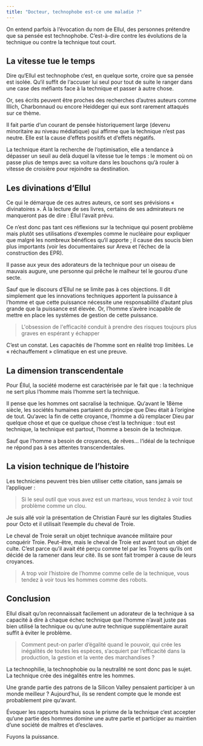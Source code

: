 ```yaml
---
title: "Docteur, technophobe est-ce une maladie ?"
---
```


On entend parfois à l‘évocation du nom de Ellul, des personnes prétendre que sa pensée est technophobe. C’est-à-dire contre les évolutions de la technique ou contre la technique tout court.

## La vitesse tue le temps

Dire qu‘Ellul est technophobe c‘est, en quelque sorte, croire que sa pensée est isolée. Qu‘il suffit de l‘accuser lui seul pour tout de suite le ranger dans une case des méfiants face à la technique et passer à autre chose.

Or, ses écrits peuvent être proches des recherches d’autres auteurs comme Illich, Charbonnaud ou encore Heiddeger qui eux sont rarement attaqués sur ce thème.

Il fait partie d‘un courant de pensée historiquement large (devenu minoritaire au niveau médiatique) qui affirme que la technique n’est pas neutre. Elle est la cause d‘effets positifs et d‘effets négatifs.

La technique étant la recherche de l‘optimisation, elle a tendance à dépasser un seuil au delà duquel la vitesse tue le temps : le moment où on passe plus de temps avec sa voiture dans les bouchons qu‘à rouler à vitesse de croisière pour rejoindre sa destination.

## Les divinations d‘Ellul

Ce qui le démarque de ces autres auteurs, ce sont ses prévisions «  divinatoires ». À la lecture de ses livres, certains de ses admirateurs ne manqueront pas de dire : Éllul l‘avait prévu.

Ce n’est donc pas tant ces réflexions sur la technique qui posent problème mais plutôt ses utilisations d‘exemples comme le nucléaire  pour expliquer que malgré les nombreux bénéfices qu‘il apporte ; il cause des soucis bien plus importants (voir les documentaires sur Areva et l‘échec de la construction des EPR).

Il passe aux yeux des adorateurs de la technique pour un oiseau de mauvais augure, une personne qui prêche le malheur tel le gourou d‘une secte.

Sauf que le discours d‘Ellul ne se limite pas à ces objections. Il dit simplement que les innovations techniques apportent la puissance à l’homme et que cette puissance nécessite une responsabilité d’autant plus grande que la puissance est élevée. Or, l’homme s‘avère incapable de mettre en place les systèmes de gestion de cette puissance. 

> L'obsession de l'efficacité conduit à prendre des risques toujours plus graves en espérant y échapper

C’est un constat. Les capacités de l’homme sont en réalité trop limitées. Le « réchauffement » climatique en est une preuve.

## La dimension transcendentale

Pour Éllul, la société moderne est caractérisée par le fait que : la technique ne sert plus l‘homme mais l‘homme sert la technique.

Il pense que les hommes ont sacralisé la technique. Qu‘avant le 18ème siècle, les sociétés humaines partaient du principe que Dieu était à l’origine de tout. Qu‘avec la fin de cette croyance, l‘homme a dû remplacer Dieu par quelque chose et que ce quelque chose c‘est la technique : tout est technique, la technique est partout, l‘homme a besoin de la technique.

Sauf que l‘homme a besoin de croyances, de rêves… l‘idéal de la technique ne répond pas à ses attentes transcendentales.

## La vision technique de l’histoire

Les techniciens peuvent très bien utiliser cette citation, sans jamais se l’appliquer :

> Si le seul outil que vous avez est un marteau, vous tendez à voir tout problème comme un clou.

Je suis allé voir la présentation de Christian Fauré sur les digitales Studies pour Octo et il utilisait l’exemple du cheval de Troie.

Le cheval de Troie serait un objet technique avancée militaire pour conquérir Troie. Peut-être, mais le cheval de Troie est avant tout un objet de culte. C’est parce qu’il avait été perçu comme tel par les Troyens qu‘ils ont décidé de la ramener dans leur cité. Ils se sont fait tromper à cause de leurs croyances.

> A trop voir l’histoire de l’homme comme celle de la technique, vous tendez à voir tous les hommes comme des robots.

## Conclusion

Ellul disait qu’on reconnaissait facilement un adorateur de la technique à sa capacité à dire à chaque échec technique que l‘homme n’avait juste pas bien utilisé la technique ou qu‘une autre technique supplémentaire aurait suffit à éviter le problème.

> Comment peut-on parler d‘égalité quand le pouvoir, qui crée les inégalités de toutes les espèces, s‘acquiert par l‘efficacité dans la production, la gestion et la vente des marchandises ?
    
La technophilie, la technophobie ou la neutralité ne sont donc pas le sujet. La technique crée des inégalités entre les hommes.

Une grande partie des patrons de la Silicon Valley pensaient participer à un monde meilleur ? Aujourd’hui, ils se rendent compte que le monde est probablement pire qu‘avant.

Évoquer les rapports humains sous le prisme de la technique c‘est accepter qu‘une partie des hommes domine une autre partie et participer au maintien d’une société de maîtres et d’esclaves.

Fuyons la puissance.